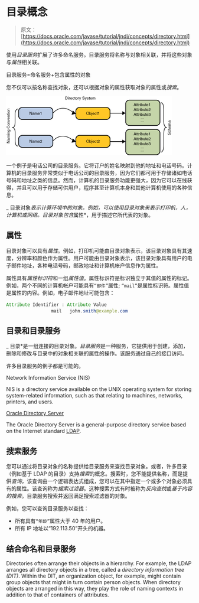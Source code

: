 # 目录概念

> 原文： [https://docs.oracle.com/javase/tutorial/jndi/concepts/directory.html](https://docs.oracle.com/javase/tutorial/jndi/concepts/directory.html)

使用*目录服务*扩展了许多命名服务。目录服务将名称与对象相关联，并将这些对象与*属性*相关联。

目录服务=命名服务+包含属性的对象

您不仅可以按名称查找对象，还可以根据对象的属性获取对象的属性或*搜索*。

![Diagram showing a directory system: a name references a directory object which contains attributes.](img/480449295664eab3c0e4c32119131329.jpg)

一个例子是电话公司的目录服务。它将订户的姓名映射到他的地址和电话号码。计算机的目录服务非常类似于电话公司的目录服务，因为它们都可用于存储诸如电话号码和地址之类的信息。然而，计算机的目录服务功能更强大，因为它可以在线获得，并且可以用于存储可供用户，程序甚至计算机本身和其他计算机使用的各种信息。

_ 目录对象*表示计算环境中的对象。例如，可以使用目录对象来表示打印机，人，计算机或网络。目录对象包含*属性*，用于描述它所代表的对象。

## 属性

目录对象可以具有*属性*。例如，打印机可能由目录对象表示，该目录对象具有其速度，分辨率和颜色作为属性。用户可能由目录对象表示，该目录对象具有用户的电子邮件地址，各种电话号码，邮政地址和计算机帐户信息作为属性。

属性具有*属性标识符*和一组*属性值*。属性标识符是标识独立于其值的属性的标记。例如，两个不同的计算机帐户可能具有`“邮件”`属性; `“mail”`是属性标识符。属性值是属性的内容。例如，电子邮件地址可能包含：

```java
Attribute Identifier : Attribute Value
                 mail   john.smith@example.com

```

## 目录和目录服务

_ 目录*是一组连接的目录对象。*目录服务*是一种服务，它提供用于创建，添加，删除和修改与目录中的对象相关联的属性的操作。该服务通过自己的接口访问。

许多目录服务的例子都是可能的。

Network Information Service (NIS)

NIS is a directory service available on the UNIX operating system for storing system-related information, such as that relating to machines, networks, printers, and users.

[Oracle Directory Server](http://www.oracle.com/technetwork/testcontent/index-085178.html)

The Oracle Directory Server is a general-purpose directory service based on the Internet standard [LDAP](http://www.ietf.org/rfc/rfc2251.txt).

## 搜索服务

您可以通过将目录对象的名称提供给目录服务来查找目录对象。或者，许多目录（例如基于 LDAP 的目录）支持*搜索*的概念。搜索时，您不能提供名称，而是提供*查询*，该查询由一个逻辑表达式组成，您可以在其中指定一个或多个对象必须具有的属性。该查询称为*搜索过滤器*。这种搜索方式有时被称为*反向查找*或*基于内容的搜索*。目录服务搜索并返回满足搜索过滤器的对象。

例如，您可以查询目录服务以查找：

*   所有具有`“年龄”`属性大于 40 年的用户。
*   所有 IP 地址以“192.113.50”开头的机器。

## 结合命名和目录服务

Directories often arrange their objects in a hierarchy. For example, the LDAP arranges all directory objects in a tree, called a _directory information tree (DIT)_. Within the DIT, an organization object, for example, might contain group objects that might in turn contain person objects. When directory objects are arranged in this way, they play the role of naming contexts in addition to that of containers of attributes.